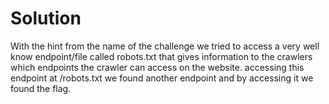# Solution

With the hint from the name of the challenge we tried to access a very well know endpoint/file called robots.txt that gives information to the crawlers which endpoints the crawler can access on the website. accessing this endpoint at /robots.txt we found another endpoint and by accessing it we found the flag.